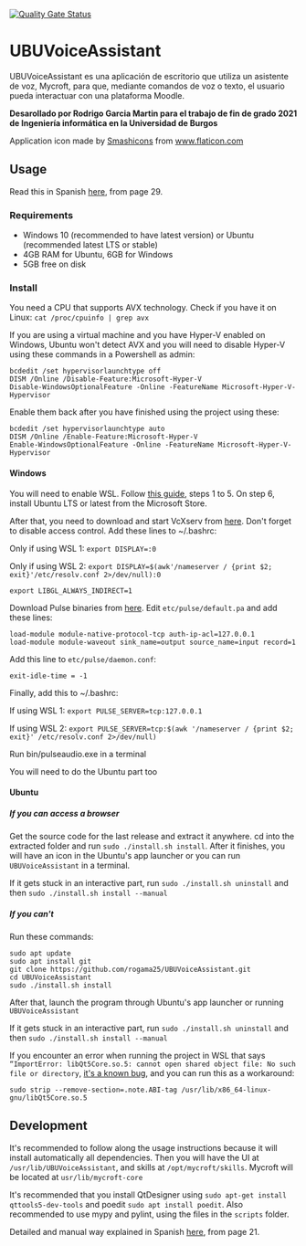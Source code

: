 [![Quality Gate Status](https://sonarcloud.io/api/project_badges/measure?project=rogama25_UBUVoiceAssistant&metric=alert_status)](https://sonarcloud.io/dashboard?id=rogama25_UBUVoiceAssistant)
# UBUVoiceAssistant
UBUVoiceAssistant es una aplicación de escritorio que utiliza un asistente de voz, Mycroft, para que, mediante comandos de voz o texto, el usuario pueda interactuar con una plataforma Moodle.

**Desarollado por Rodrigo Garcia Martin para el trabajo de fin de grado 2021 de Ingeniería informática en la Universidad de Burgos**

<div>Application icon made by <a href="https://www.flaticon.com/authors/smashicons" title="Smashicons">Smashicons</a> from <a href="https://www.flaticon.com/" title="Flaticon">www.flaticon.com</a></div>

## Usage
Read this in Spanish [here](https://github.com/rogama25/UBUVoiceAssistant/blob/master/docs/anexos.pdf), from page 29.
### Requirements
* Windows 10 (recommended to have latest version) or Ubuntu (recommended latest LTS or stable)
* 4GB RAM for Ubuntu, 6GB for Windows
* 5GB free on disk

### Install
You need a CPU that supports AVX technology. Check if you have it on Linux: `cat /proc/cpuinfo | grep avx`

If you are using a virtual machine and you have Hyper-V enabled on Windows, Ubuntu won't detect AVX and you will need to disable Hyper-V using these commands in a Powershell as admin:
```
bcdedit /set hypervisorlaunchtype off
DISM /Online /Disable-Feature:Microsoft-Hyper-V
Disable-WindowsOptionalFeature -Online -FeatureName Microsoft-Hyper-V-Hypervisor
```

Enable them back after you have finished using the project using these:
```
bcdedit /set hypervisorlaunchtype auto
DISM /Online /Enable-Feature:Microsoft-Hyper-V
Enable-WindowsOptionalFeature -Online -FeatureName Microsoft-Hyper-V-Hypervisor
```

#### Windows
You will need to enable WSL. Follow [this guide](https://docs.microsoft.com/en-us/windows/wsl/install-win10#step-1---enable-the-windows-subsystem-for-linux), steps 1 to 5. On step 6, install Ubuntu LTS or latest from the Microsoft Store.

After that, you need to download and start VcXserv from [here](https://sourceforge.net/projects/vcxsrv/). Don't forget to disable access control. Add these lines to ~/.bashrc:

Only if using WSL 1: `export DISPLAY=:0`

Only if using WSL 2: `export DISPLAY=$(awk'/nameserver / {print $2; exit}'/etc/resolv.conf 2>/dev/null):0`

`export LIBGL_ALWAYS_INDIRECT=1`

Download Pulse binaries from [here](https://www.freedesktop.org/wiki/Software/PulseAudio/Ports/Windows/Support/). Edit `etc/pulse/default.pa` and add these lines:
```
load-module module-native-protocol-tcp auth-ip-acl=127.0.0.1
load-module module-waveout sink_name=output source_name=input record=1
```
Add this line to `etc/pulse/daemon.conf`:

`exit-idle-time = -1`

Finally, add this to ~/.bashrc:

If using WSL 1: `export PULSE_SERVER=tcp:127.0.0.1`

If using WSL 2: `export PULSE_SERVER=tcp:$(awk '/nameserver / {print $2; exit}' /etc/resolv.conf 2>/dev/null)`

Run bin/pulseaudio.exe in a terminal

You will need to do the Ubuntu part too

#### Ubuntu
##### If you can access a browser
Get the source code for the last release and extract it anywhere. cd into the extracted folder and run `sudo ./install.sh install`. After it finishes, you will have an icon in the Ubuntu's app launcher or you can run `UBUVoiceAssistant` in a terminal.

If it gets stuck in an interactive part, run `sudo ./install.sh uninstall` and then `sudo ./install.sh install --manual`

##### If you can't
Run these commands:
```
sudo apt update
sudo apt install git
git clone https://github.com/rogama25/UBUVoiceAssistant.git
cd UBUVoiceAssistant
sudo ./install.sh install
```

After that, launch the program through Ubuntu's app launcher or running `UBUVoiceAssistant`

If it gets stuck in an interactive part, run `sudo ./install.sh uninstall` and then `sudo ./install.sh install --manual`

If you encounter an error when running the project in WSL that says `“ImportError: libQt5Core.so.5: cannot open shared object file: No such file or directory`, [it's a known bug](https://github.com/microsoft/WSL/issues/3023), and you can run this as a workaround:

`sudo strip --remove-section=.note.ABI-tag /usr/lib/x86_64-linux-gnu/libQt5Core.so.5`

## Development
It's recommended to follow along the usage instructions because it will install automatically all dependencies. Then you will have the UI at `/usr/lib/UBUVoiceAssistant`, and skills at `/opt/mycroft/skills`. Mycroft will be located at `usr/lib/mycroft-core`

It's recommended that you install QtDesigner using `sudo apt-get install qttools5-dev-tools` and poedit `sudo apt install poedit`. Also recommended to use mypy and pylint, using the files in the `scripts` folder.

Detailed and manual way explained in Spanish [here](https://github.com/rogama25/UBUVoiceAssistant/blob/master/docs/anexos.pdf), from page 21.